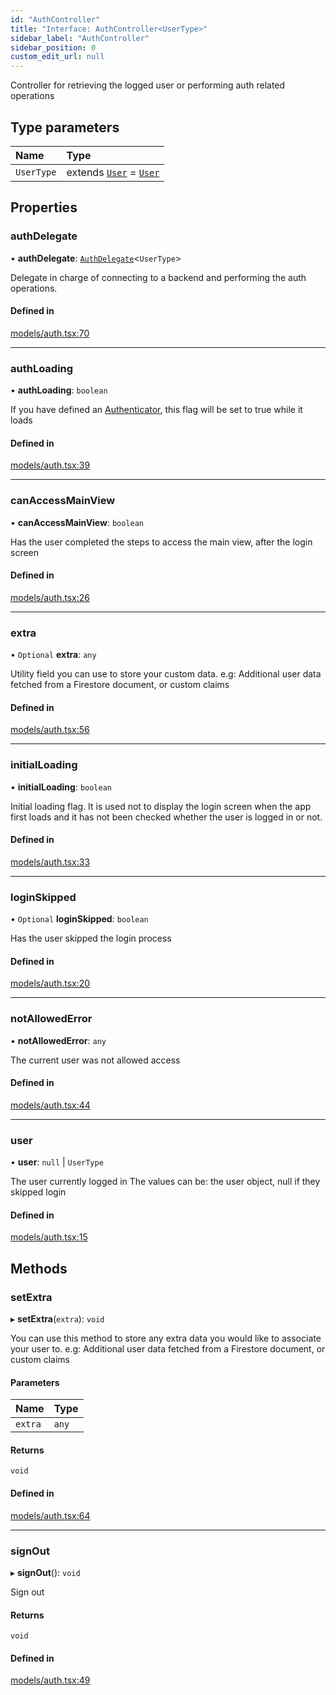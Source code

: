 ```yaml
---
id: "AuthController"
title: "Interface: AuthController<UserType>"
sidebar_label: "AuthController"
sidebar_position: 0
custom_edit_url: null
---
```


Controller for retrieving the logged user or performing auth related operations

## Type parameters

| Name | Type |
| :------ | :------ |
| `UserType` | extends [`User`](../types/User) = [`User`](../types/User) |

## Properties

### authDelegate

• **authDelegate**: [`AuthDelegate`](../types/AuthDelegate)<`UserType`\>

Delegate in charge of connecting to a backend and performing the auth
operations.

#### Defined in

[models/auth.tsx:70](https://github.com/Camberi/firecms/blob/2d60fba/src/models/auth.tsx#L70)

___

### authLoading

• **authLoading**: `boolean`

If you have defined an [Authenticator](../types/Authenticator), this flag will be set to
true while it loads

#### Defined in

[models/auth.tsx:39](https://github.com/Camberi/firecms/blob/2d60fba/src/models/auth.tsx#L39)

___

### canAccessMainView

• **canAccessMainView**: `boolean`

Has the user completed the steps to access the main view, after the
login screen

#### Defined in

[models/auth.tsx:26](https://github.com/Camberi/firecms/blob/2d60fba/src/models/auth.tsx#L26)

___

### extra

• `Optional` **extra**: `any`

Utility field you can use to store your custom data.
e.g: Additional user data fetched from a Firestore document, or custom
claims

#### Defined in

[models/auth.tsx:56](https://github.com/Camberi/firecms/blob/2d60fba/src/models/auth.tsx#L56)

___

### initialLoading

• **initialLoading**: `boolean`

Initial loading flag. It is used not to display the login screen
when the app first loads and it has not been checked whether the user
is logged in or not.

#### Defined in

[models/auth.tsx:33](https://github.com/Camberi/firecms/blob/2d60fba/src/models/auth.tsx#L33)

___

### loginSkipped

• `Optional` **loginSkipped**: `boolean`

Has the user skipped the login process

#### Defined in

[models/auth.tsx:20](https://github.com/Camberi/firecms/blob/2d60fba/src/models/auth.tsx#L20)

___

### notAllowedError

• **notAllowedError**: `any`

The current user was not allowed access

#### Defined in

[models/auth.tsx:44](https://github.com/Camberi/firecms/blob/2d60fba/src/models/auth.tsx#L44)

___

### user

• **user**: ``null`` \| `UserType`

The user currently logged in
The values can be: the user object, null if they skipped login

#### Defined in

[models/auth.tsx:15](https://github.com/Camberi/firecms/blob/2d60fba/src/models/auth.tsx#L15)

## Methods

### setExtra

▸ **setExtra**(`extra`): `void`

You can use this method to store any extra data you would like to
associate your user to.
e.g: Additional user data fetched from a Firestore document, or custom
claims

#### Parameters

| Name | Type |
| :------ | :------ |
| `extra` | `any` |

#### Returns

`void`

#### Defined in

[models/auth.tsx:64](https://github.com/Camberi/firecms/blob/2d60fba/src/models/auth.tsx#L64)

___

### signOut

▸ **signOut**(): `void`

Sign out

#### Returns

`void`

#### Defined in

[models/auth.tsx:49](https://github.com/Camberi/firecms/blob/2d60fba/src/models/auth.tsx#L49)
